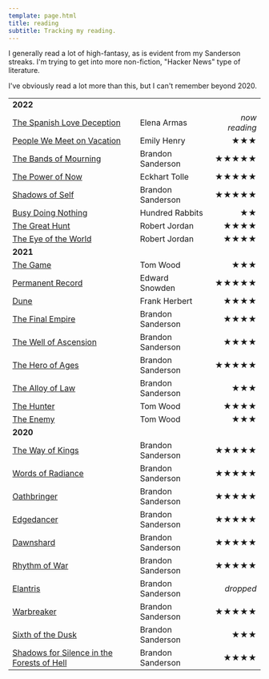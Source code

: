 ```yaml
---
template: page.html
title: reading
subtitle: Tracking my reading.
---
```


I generally read a lot of high-fantasy, as is evident from my Sanderson
streaks. I'm trying to get into more non-fiction, "Hacker News" type of
literature.

I've obviously read a lot more than this, but I can't remember beyond
2020.

| | | |
| :--- | --- | ---: |
| **2022** | | |
| [The Spanish Love Deception](https://en.wikipedia.org/wiki/The_Spanish_Love_Deception) | Elena Armas | _now reading_ |
| [People We Meet on Vacation](https://en.wikipedia.org/wiki/People_We_Meet_on_Vacation) | Emily Henry | ★★★ |
| [The Bands of Mourning](https://en.wikipedia.org/wiki/Mistborn:_The_Bands_of_Mourning) | Brandon Sanderson | ★★★★★ |
| [The Power of Now](https://en.wikipedia.org/wiki/The_Power_of_Now) | Eckhart Tolle | ★★★★★ |
| [Shadows of Self](https://en.wikipedia.org/wiki/Mistborn:_Shadows_of_Self) | Brandon Sanderson | ★★★★★ |
| [Busy Doing Nothing](https://hundredrabbits.itch.io/busy-doing-nothing) | Hundred Rabbits | ★★ |
| [The Great Hunt](https://en.wikipedia.org/wiki/The_Great_Hunt) | Robert Jordan | ★★★★ |
| [The Eye of the World](https://en.wikipedia.org/wiki/The_Eye_of_the_World) | Robert Jordan | ★★★★ |
| **2021** | | |
| [The Game](https://en.wikipedia.org/wiki/Tom_Wood_\(author\)#Victor_the_Assassin_Series) | Tom Wood | ★★★ |
| [Permanent Record](https://en.wikipedia.org/wiki/Permanent_Record_\(autobiography\)) | Edward Snowden |★★★★★ | 
| [Dune](https://en.wikipedia.org/wiki/Dune_\(novel\)) | Frank Herbert | ★★★★ |
| [The Final Empire](https://en.wikipedia.org/wiki/Mistborn:_The_Final_Empire)| Brandon Sanderson | ★★★★ |
| [The Well of Ascension](https://en.wikipedia.org/wiki/Mistborn:_The_Well_of_Ascension)| Brandon Sanderson | ★★★★ |
| [The Hero of Ages](https://en.wikipedia.org/wiki/Mistborn:_The_Hero_of_Ages)| Brandon Sanderson | ★★★★★  |
| [The Alloy of Law](https://en.wikipedia.org/wiki/Mistborn:_The_Alloy_of_Law)| Brandon Sanderson | ★★★ |
| [The Hunter](https://en.wikipedia.org/wiki/Tom_Wood_\(author\)#Victor_the_Assassin_Series) | Tom Wood | ★★★★ |
| [The Enemy](https://en.wikipedia.org/wiki/Tom_Wood_\(author\)#Victor_the_Assassin_Series) | Tom Wood | ★★★ |
| **2020** | | |
| [The Way of Kings](https://en.wikipedia.org/wiki/The_Way_of_Kings) | Brandon Sanderson | ★★★★★ |
| [Words of Radiance](https://en.wikipedia.org/wiki/Words_of_Radiance) | Brandon Sanderson | ★★★★★ |
| [Oathbringer](https://en.wikipedia.org/wiki/Oathbringer) | Brandon Sanderson | ★★★★★ |
| [Edgedancer](https://en.wikipedia.org/wiki/Edgedancer) | Brandon Sanderson | ★★★★★ |
| [Dawnshard](https://en.wikipedia.org/wiki/The_Stormlight_Archive#Books) | Brandon Sanderson | ★★★★★ |
| [Rhythm of War](https://en.wikipedia.org/wiki/Rhythm_of_War) | Brandon Sanderson | ★★★★★ |
| [Elantris](https://en.wikipedia.org/wiki/Elantris) | Brandon Sanderson | _dropped_ |
| [Warbreaker](https://en.wikipedia.org/wiki/Warbreaker) | Brandon Sanderson | ★★★★★ |
| [Sixth of the Dusk](https://en.wikipedia.org/wiki/Brandon_Sanderson_bibliography#Cosmere_short_works) | Brandon Sanderson | ★★★ |
| [Shadows for Silence in the Forests of Hell](https://en.wikipedia.org/wiki/Brandon_Sanderson_bibliography#Cosmere_short_works) | Brandon Sanderson | ★★★★ |
